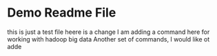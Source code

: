 # Demo Readme File
this is just a test file
heere is a change 
I am adding a command here for working with hadoop big data
Another set of commands, I would like ot adde
